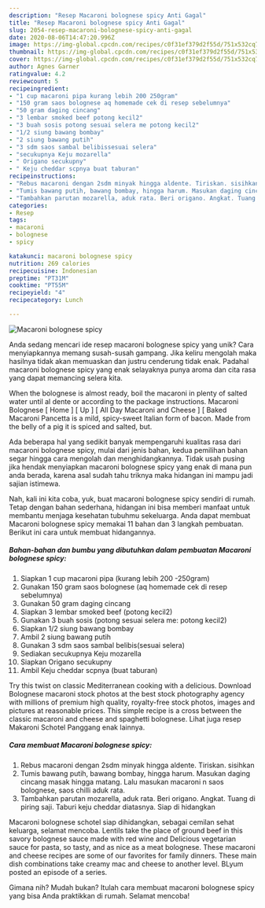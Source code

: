 ```yaml
---
description: "Resep Macaroni bolognese spicy Anti Gagal"
title: "Resep Macaroni bolognese spicy Anti Gagal"
slug: 2054-resep-macaroni-bolognese-spicy-anti-gagal
date: 2020-08-06T14:47:20.996Z
image: https://img-global.cpcdn.com/recipes/c0f31ef379d2f55d/751x532cq70/macaroni-bolognese-spicy-foto-resep-utama.jpg
thumbnail: https://img-global.cpcdn.com/recipes/c0f31ef379d2f55d/751x532cq70/macaroni-bolognese-spicy-foto-resep-utama.jpg
cover: https://img-global.cpcdn.com/recipes/c0f31ef379d2f55d/751x532cq70/macaroni-bolognese-spicy-foto-resep-utama.jpg
author: Agnes Garner
ratingvalue: 4.2
reviewcount: 5
recipeingredient:
- "1 cup macaroni pipa kurang lebih 200 250gram"
- "150 gram saos bolognese aq homemade cek di resep sebelumnya"
- "50 gram daging cincang"
- "3 lembar smoked beef potong kecil2"
- "3 buah sosis potong sesuai selera me potong kecil2"
- "1/2 siung bawang bombay"
- "2 siung bawang putih"
- "3 sdm saos sambal belibissesuai selera"
- "secukupnya Keju mozarella"
- " Origano secukupny"
- " Keju cheddar scpnya buat taburan"
recipeinstructions:
- "Rebus macaroni dengan 2sdm minyak hingga aldente. Tiriskan. sisihkan"
- "Tumis bawang putih, bawang bombay, hingga harum. Masukan daging cincang masak hingga matang. Lalu masukan macaroni n saos bolognese, saos chilli aduk rata."
- "Tambahkan parutan mozarella, aduk rata. Beri origano. Angkat. Tuang di piring saji. Taburi keju cheddar diatasnya. Siap di hidangkan"
categories:
- Resep
tags:
- macaroni
- bolognese
- spicy

katakunci: macaroni bolognese spicy 
nutrition: 269 calories
recipecuisine: Indonesian
preptime: "PT31M"
cooktime: "PT55M"
recipeyield: "4"
recipecategory: Lunch

---
```



![Macaroni bolognese spicy](https://img-global.cpcdn.com/recipes/c0f31ef379d2f55d/751x532cq70/macaroni-bolognese-spicy-foto-resep-utama.jpg)

Anda sedang mencari ide resep macaroni bolognese spicy yang unik? Cara menyiapkannya memang susah-susah gampang. Jika keliru mengolah maka hasilnya tidak akan memuaskan dan justru cenderung tidak enak. Padahal macaroni bolognese spicy yang enak selayaknya punya aroma dan cita rasa yang dapat memancing selera kita.

When the bolognese is almost ready, boil the macaroni in plenty of salted water until al dente or according to the package instructions. Macaroni Bolognese [ Home ] [ Up ] [ All Day Macaroni and Cheese ] [ Baked Macaroni Pancetta is a mild, spicy-sweet Italian form of bacon. Made from the belly of a pig it is spiced and salted, but.

Ada beberapa hal yang sedikit banyak mempengaruhi kualitas rasa dari macaroni bolognese spicy, mulai dari jenis bahan, kedua pemilihan bahan segar hingga cara mengolah dan menghidangkannya. Tidak usah pusing jika hendak menyiapkan macaroni bolognese spicy yang enak di mana pun anda berada, karena asal sudah tahu triknya maka hidangan ini mampu jadi sajian istimewa.


Nah, kali ini kita coba, yuk, buat macaroni bolognese spicy sendiri di rumah. Tetap dengan bahan sederhana, hidangan ini bisa memberi manfaat untuk membantu menjaga kesehatan tubuhmu sekeluarga. Anda dapat membuat Macaroni bolognese spicy memakai 11 bahan dan 3 langkah pembuatan. Berikut ini cara untuk membuat hidangannya.

<!--inarticleads1-->

##### Bahan-bahan dan bumbu yang dibutuhkan dalam pembuatan Macaroni bolognese spicy:

1. Siapkan 1 cup macaroni pipa (kurang lebih 200 -250gram)
1. Gunakan 150 gram saos bolognese (aq homemade cek di resep sebelumnya)
1. Gunakan 50 gram daging cincang
1. Siapkan 3 lembar smoked beef (potong kecil2)
1. Gunakan 3 buah sosis (potong sesuai selera me: potong kecil2)
1. Siapkan 1/2 siung bawang bombay
1. Ambil 2 siung bawang putih
1. Gunakan 3 sdm saos sambal belibis(sesuai selera)
1. Sediakan secukupnya Keju mozarella
1. Siapkan  Origano secukupny
1. Ambil  Keju cheddar scpnya (buat taburan)


Try this twist on classic Mediterranean cooking with a delicious. Download Bolognese macaroni stock photos at the best stock photography agency with millions of premium high quality, royalty-free stock photos, images and pictures at reasonable prices. This simple recipe is a cross between the classic macaroni and cheese and spaghetti bolognese. Lihat juga resep Makaroni Schotel Panggang enak lainnya. 

<!--inarticleads2-->

##### Cara membuat Macaroni bolognese spicy:

1. Rebus macaroni dengan 2sdm minyak hingga aldente. Tiriskan. sisihkan
1. Tumis bawang putih, bawang bombay, hingga harum. Masukan daging cincang masak hingga matang. Lalu masukan macaroni n saos bolognese, saos chilli aduk rata.
1. Tambahkan parutan mozarella, aduk rata. Beri origano. Angkat. Tuang di piring saji. Taburi keju cheddar diatasnya. Siap di hidangkan


Macaroni bolognese schotel siap dihidangkan, sebagai cemilan sehat keluarga, selamat mencoba. Lentils take the place of ground beef in this savory bolognese sauce made with red wine and Delicious vegetarian sauce for pasta, so tasty, and as nice as a meat bolognese. These macaroni and cheese recipes are some of our favorites for family dinners. These main dish combinations take creamy mac and cheese to another level. BLyum posted an episode of a series. 

Gimana nih? Mudah bukan? Itulah cara membuat macaroni bolognese spicy yang bisa Anda praktikkan di rumah. Selamat mencoba!

